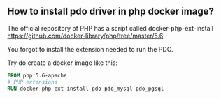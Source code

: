 ## How to install pdo driver in php docker image?

The official repository of PHP has a script called docker-php-ext-install https://github.com/docker-library/php/tree/master/5.6

You forgot to install the extension needed to run the PDO.

Try do create a docker image like this:
```dockerfile
FROM php:5.6-apache
# PHP extensions
RUN docker-php-ext-install pdo pdo_mysql pdo_pgsql
```